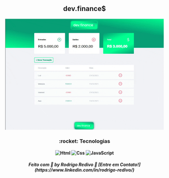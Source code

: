 #### <h2 align="center"> dev.finance$ </h2>

<h4 align="center">
	<img alt="dev finances" title="Dev Finances" src="https://raw.githubusercontent.com/RodrigoRedivo/dev-Finances/master/Assets/dev-finances.gif" width="800px" />
</h4>

<h3 align="center"> 
	:rocket: Tecnologias 
</h3>

<h4 align="center">
  <img alt="Html" title="Html" src="https://cdn.pixabay.com/photo/2017/08/05/11/16/logo-2582748_960_720.png" width="80px" />
  <img alt="Css" title="Css" src="https://cdn.pixabay.com/photo/2017/08/05/11/16/logo-2582747_960_720.png" width="80px" />
   <img alt="JavaScript" title="JavaScript" src="https://www.ioanavladau.com/imgs/circle-js-v2.png" width="80px" />
</h4>

<h5 align="center"> 
Feito com 💜 by Rodrigo Redivo 🤝 [Entre em Contato!](https://www.linkedin.com/in/rodrigo-redivo/)
</h5>
